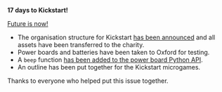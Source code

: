 **17 days to Kickstart!**

[Future is now!][future]

- The organisation structure for Kickstart [has been announced][list-kickstart-structure] and all assets have been transferred to the charity.
- Power boards and batteries have been taken to Oxford for testing.
- A `beep` function [has been added to the power board Python API][gerrit-beep].
- An outline has been put together for the Kickstart microgames.

Thanks to everyone who helped put this issue together.


[list-kickstart-structure]: https://groups.google.com/d/topic/srobo/RRw7uwopUq0/discussion
[gerrit-beep]: https://www.studentrobotics.org/gerrit/#/c/2500/
[future]: https://youtu.be/XrwRdzFP-fY
